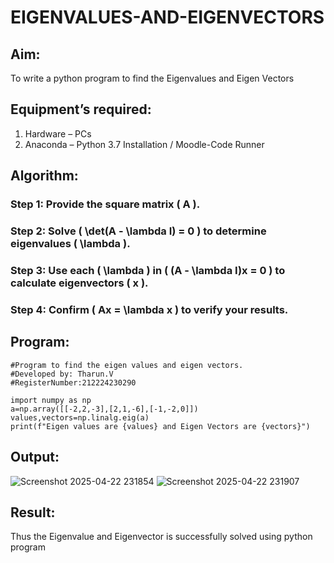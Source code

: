 # EIGENVALUES-AND-EIGENVECTORS
## Aim:
To write a python program to find the Eigenvalues and Eigen Vectors
## Equipment’s required:
1. 	Hardware – PCs
2. 	Anaconda – Python 3.7 Installation / Moodle-Code Runner
## Algorithm: 
### Step 1: Provide the square matrix ( A ).
### Step 2: Solve ( \det(A - \lambda I) = 0 ) to determine eigenvalues ( \lambda ).
### Step 3: Use each ( \lambda ) in ( (A - \lambda I)x = 0 ) to calculate eigenvectors ( x ).
### Step 4: Confirm ( Ax = \lambda x ) to verify your results.

## Program:
```
#Program to find the eigen values and eigen vectors.
#Developed by: Tharun.V
#RegisterNumber:212224230290

import numpy as np
a=np.array([[-2,2,-3],[2,1,-6],[-1,-2,0]])
values,vectors=np.linalg.eig(a)
print(f"Eigen values are {values} and Eigen Vectors are {vectors}")
```

## Output:

![Screenshot 2025-04-22 231854](https://github.com/user-attachments/assets/8689c92e-1bdd-4050-8f0e-6b9179987417)
![Screenshot 2025-04-22 231907](https://github.com/user-attachments/assets/d4aae87f-9191-48d7-9a52-eef50da6ed52)

## Result:
Thus the Eigenvalue and Eigenvector is successfully solved using python program
